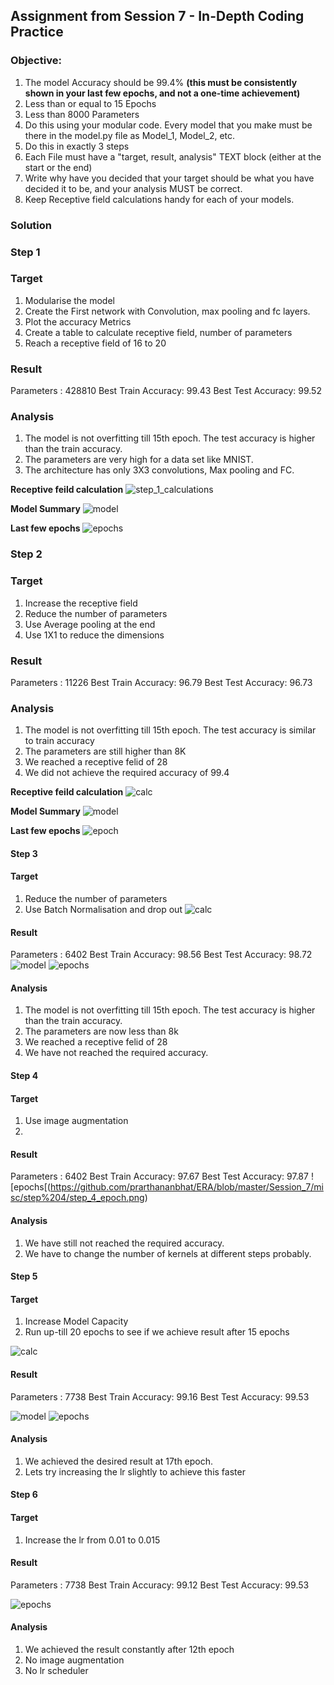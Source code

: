 ## Assignment from Session 7 - In-Depth Coding Practice

### Objective: 
1.  The model Accuracy should be 99.4%  **(this must be consistently shown in your last few epochs, and not a one-time achievement)**
2. Less than or equal to 15 Epochs
3. Less than 8000 Parameters
4. Do this using your modular code. Every model that you make must be there in the model.py file as Model_1, Model_2, etc.
5.  Do this in exactly 3 steps
6.  Each File must have a "target, result, analysis" TEXT block (either at the start or the end)
7.  Write why have you decided that your target should be what you have decided it to be, and your analysis MUST be correct.
8. Keep Receptive field calculations handy for each of your models.

### Solution
### Step 1
### Target
1. Modularise the model
2. Create the First network with Convolution, max pooling and fc layers.
3. Plot the accuracy Metrics 
4. Create a table to calculate receptive field, number of parameters
6. Reach a receptive field of 16 to 20

### Result
Parameters : 428810
Best Train Accuracy: 99.43
Best Test Accuracy: 99.52

### Analysis
1. The model is not overfitting till 15th epoch. The test accuracy is higher than the train accuracy.
2. The parameters are very high for a data set like MNIST.
3. The architecture has only 3X3 convolutions, Max pooling and FC.

**Receptive feild calculation**
![step_1_calculations](https://github.com/prarthananbhat/ERA/blob/master/Session_7/misc/step_1/step_1_calculations.png)

**Model Summary**
![model](https://github.com/prarthananbhat/ERA/blob/master/Session_7/misc/step_1/step_1_model.png)

**Last few epochs**
![epochs](https://github.com/prarthananbhat/ERA/blob/master/Session_7/misc/step_1/step_1_epochs.png)

### Step 2
### Target
1. Increase the receptive field
2. Reduce the number of parameters
3. Use Average pooling at the end
4. Use 1X1 to reduce the dimensions


### Result
Parameters : 11226
Best Train Accuracy: 96.79
Best Test Accuracy: 96.73

### Analysis
1. The model is not overfitting till 15th epoch. The test accuracy is similar to train accuracy
2. The parameters are still higher than 8K
3. We reached a receptive felid of 28
4. We did not achieve the required accuracy of 99.4

**Receptive feild calculation**
![calc](https://github.com/prarthananbhat/ERA/blob/master/Session_7/misc/step_2/step_2_calculations.png)

**Model Summary**
![model](https://github.com/prarthananbhat/ERA/blob/master/Session_7/misc/step_2/step_2_model.png)

**Last few epochs**
![epoch](https://github.com/prarthananbhat/ERA/blob/master/Session_7/misc/step_2/step_2_epochs.png)


#### Step 3
#### Target
1. Reduce the number of parameters
2. Use Batch Normalisation and drop out
![calc](https://github.com/prarthananbhat/ERA/blob/master/Session_7/misc/step_3/step_3_calculations.png)

#### Result
Parameters : 6402
Best Train Accuracy: 98.56
Best Test Accuracy: 98.72
![model](https://github.com/prarthananbhat/ERA/blob/master/Session_7/misc/step_3/step_3_model.png)
![epochs](https://github.com/prarthananbhat/ERA/blob/master/Session_7/misc/step_3/step_3_epochs.png)

#### Analysis
1. The model is not overfitting till 15th epoch. The test accuracy is higher than the train accuracy.
2. The parameters are now less than 8k
3. We reached a receptive felid of 28
4. We have not reached the required accuracy. 

#### Step 4
#### Target
1. Use image augmentation
2. 
#### Result
Parameters : 6402
Best Train Accuracy: 97.67
Best Test Accuracy: 97.87
![epochs[(https://github.com/prarthananbhat/ERA/blob/master/Session_7/misc/step%204/step_4_epoch.png)

#### Analysis
1. We have still not reached the required accuracy.
2. We have to change the number of kernels at different steps probably.



#### Step 5
#### Target
1. Increase Model Capacity
2. Run up-till 20 epochs to see if we achieve result after 15 epochs

![calc](https://github.com/prarthananbhat/ERA/blob/master/Session_7/misc/step_5/step_5_calculations.png)

#### Result
Parameters : 7738
Best Train Accuracy: 99.16
Best Test Accuracy: 99.53

![model](https://github.com/prarthananbhat/ERA/blob/master/Session_7/misc/step_5/step_5_model.png)
![epochs](https://github.com/prarthananbhat/ERA/blob/master/Session_7/misc/step_5/step_5_epochs.png)

#### Analysis
1. We achieved the desired result at 17th epoch.
2. Lets try increasing the lr slightly to achieve this faster

#### Step 6
#### Target
1. Increase the lr from 0.01 to 0.015

#### Result
Parameters : 7738
Best Train Accuracy: 99.12
Best Test Accuracy: 99.53

![epochs](https://github.com/prarthananbhat/ERA/blob/master/Session_7/misc/Screenshot%202023-06-15%20at%2011.37.22%20PM.png)

#### Analysis
1. We achieved the result constantly after 12th epoch
2. No image augmentation
3. No lr scheduler
